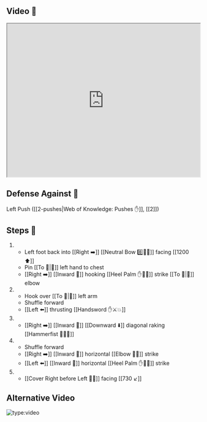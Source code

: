 ## Video 🎥

<iframe src="https://www.youtube.com/embed/Y_ZwHln0gpg" width="100%" height="400"></iframe>

## Defense Against 🤺

Left Push ([[2-pushes|Web of Knowledge: Pushes ✋]], [[2]])

## Steps 👣

1. - Left foot back into [[Right ➡️]] [[Neutral Bow 0️⃣🧍‍♂️]] facing [[1200 ⬆️]] 
    - Pin [[To 🎯|🎯]] left hand to chest 
    - [[Right ➡️]] [[Inward 🔽]] hooking [[Heel Palm ✋🌴💥]] strike [[To 🎯|🎯]] elbow
2. - Hook over [[To 🎯|🎯]] left arm
    - Shuffle forward
    - [[Left ⬅️]] thrusting [[Handsword ✋⚔️💥]]
3. - [[Right ➡️]] [[Inward 🔽]] [[Downward ⬇️]] diagonal raking [[Hammerfist 🔨✊💥]]
4. - Shuffle forward
    - [[Right ➡️]] [[Inward 🔽]] horizontal [[Elbow 💪💥]] strike
    - [[Left ⬅️]] [[Inward 🔽]] horizontal [[Heel Palm ✋🌴💥]] strike
5. - [[Cover Right before Left 🦶🔄]] facing [[730 ↙️]]

## Alternative Video

![type:video](https://www.youtube.com/embed/IXZ6kr4VHQw?start=368&end=385)
